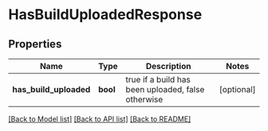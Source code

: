 # HasBuildUploadedResponse

## Properties
Name | Type | Description | Notes
------------ | ------------- | ------------- | -------------
**has_build_uploaded** | **bool** | true if a build has been uploaded, false otherwise | [optional] 

[[Back to Model list]](../README.md#documentation-for-models) [[Back to API list]](../README.md#documentation-for-api-endpoints) [[Back to README]](../README.md)


